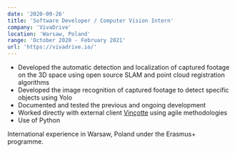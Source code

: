 ```yaml
---
date: '2020-09-26'
title: 'Software Developer / Computer Vision Intern'
company: 'VivaDrive'
location: 'Warsaw, Poland'
range: 'October 2020 - February 2021'
url: 'https://vivadrive.io/'
---
```


- Developed the automatic detection and localization of captured footage on the 3D space using open source SLAM and point cloud registration algorithms
- Developed the image recognition of captured footage to detect specific objects using Yolo
- Documented and tested the previous and ongoing development
- Worked directly with external client [Vinçotte](https://www.vincotte.com/) using agile methodologies
- Use of Python

International experience in Warsaw, Poland under the Erasmus+ programme.
